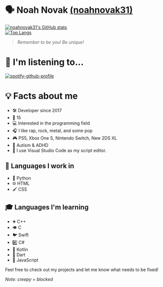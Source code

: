 # 🗣 Noah Novak [(noahnovak31)](https://github.com/noahnovak31/)  

[![noahnovak31's GitHub stats](https://github-readme-stats.vercel.app/api?username=noahnovak31&show_icons=true&theme=dark)](https://github.com/anuraghazra/github-readme-stats)  
[![Top Langs](https://github-readme-stats.vercel.app/api/top-langs/?username=noahnovak31&show_icons=true&theme=dark&layout=donut)](https://github.com/anuraghazra/github-readme-stats)  

> *Remember to be you! Be unique!*  

# 🎵 I'm listening to...  
[![spotify-github-profile](https://spotify-github-profile.vercel.app/api/view?uid=31ctm5gjbetz65txcmoh6whfubgq&cover_image=true&theme=novatorem&show_offline=true&background_color=212121&interchange=false&bar_color_cover=true&bar_color=484242)](https://spotify-github-profile.vercel.app/api/view?uid=31ctm5gjbetz65txcmoh6whfubgq&redirect=true)  

# 💡 Facts about me  
- 🛠 Developer since 2017  
- 🔢 15  
- 💻 Interested in the programming field  
- 🎧 I like rap, rock, metal, and some pop  
- 🎮 PS5, Xbox One S, Nintendo Switch, New 2DS XL
- 🧠 Autism & ADHD  
- 📜 I use Visual Studio Code as my script editor.  

## 💬 Languages I work in  
- 🐍 Python  
- 🌐 HTML  
- 🖌 CSS  

## 🎓 Languages I'm learning  
- ➕ C++  
- 👁 C  
- 🐦 Swift  
- #️⃣ C#  
- 🤖 Kotlin  
- 🎯 Dart  
- 📜 JavaScript  

Feel free to check out my projects and let me know what needs to be fixed! 

*Note: creepy = blocked*  
